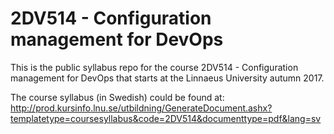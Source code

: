 # 2DV514 - Configuration management for DevOps

This is the public syllabus repo for the course 2DV514 - Configuration management for DevOps that starts at the Linnaeus University autumn 2017.

The course syllabus (in Swedish) could be found at: http://prod.kursinfo.lnu.se/utbildning/GenerateDocument.ashx?templatetype=coursesyllabus&code=2DV514&documenttype=pdf&lang=sv

